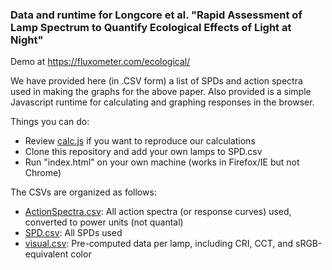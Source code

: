 ### Data and runtime for Longcore et al. "Rapid Assessment of Lamp Spectrum to Quantify Ecological Effects of Light at Night"

Demo at https://fluxometer.com/ecological/

We have provided here (in .CSV form) a list of SPDs and action spectra used in making the graphs for the above paper. Also provided is a simple Javascript runtime for calculating and graphing responses in the browser.

Things you can do:

* Review [calc.js](calc.js) if you want to reproduce our calculations
* Clone this repository and add your own lamps to SPD.csv
* Run "index.html" on your own machine (works in Firefox/IE but not Chrome)

The CSVs are organized as follows:

* [ActionSpectra.csv](csv/ActionSpectra.csv): All action spectra (or response curves) used, converted to power units (not quantal)
* [SPD.csv](csv/SPD.csv): All SPDs used
* [visual.csv](csv/visual.csv): Pre-computed data per lamp, including CRI, CCT, and sRGB-equivalent color
